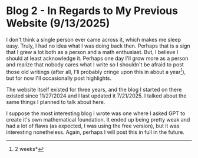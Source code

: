 # Blog 2 - In Regards to My Previous Website (9/13/2025)

I don't think a single person ever came across it, which makes me sleep easy. Truly, I had no idea what I was doing back then. Perhaps that is a sign that I grew a lot both as a person and a math enthusiast. But, I believe I should at least acknowledge it. Perhaps one day I'll grow more as a person and realize that nobody cares what I write so I shouldn't be afraid to post those old writings (after all, I'll probably cringe upon this in about a year[^1]), but for now I'll occasionally post highlights.

The website itself existed for three years, and the blog I started on there existed since 11/27/2024 and I last updated it 7/21/2025. I talked about the same things I planned to talk about here. 

I suppose the most interesting blog I wrote was one where I asked GPT to create it's own mathematical foundation. It ended up being pretty weak and had a lot of flaws (as expected, I was using the free version), but it was interesting nonetheless. Again, perhaps I will post this in full in the future.

[^1]: 2 weeks*